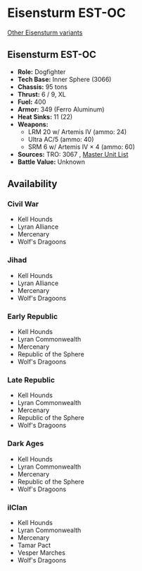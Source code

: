 # Eisensturm EST-OC 

[Other Eisensturm variants](../eisensturm.md) 

## Eisensturm EST-OC 

- **Role:** Dogfighter 
- **Tech Base:** Inner Sphere (3066) 
- **Chassis:** 95 tons 
- **Thrust:** 6 / 9, XL 
- **Fuel:** 400 
- **Armor:** 349 (Ferro Aluminum) 
- **Heat Sinks:** 11 (22) 
- **Weapons:** 
  - LRM 20 w/ Artemis IV (ammo: 24) 
  - Ultra AC/5 (ammo: 40) 
  - SRM 6 w/ Artemis IV × 4 (ammo: 60) 
- **Sources:** TRO: 3067 , [Master Unit List](http://masterunitlist.info/Unit/Details/4118) 
- **Battle Value:** Unknown 

## Availability 

### Civil War 

- Kell Hounds 
- Lyran Alliance 
- Mercenary 
- Wolf's Dragoons 

### Jihad 

- Kell Hounds 
- Lyran Alliance 
- Mercenary 
- Wolf's Dragoons 

### Early Republic 

- Kell Hounds 
- Lyran Commonwealth 
- Mercenary 
- Republic of the Sphere 
- Wolf's Dragoons 

### Late Republic 

- Kell Hounds 
- Lyran Commonwealth 
- Mercenary 
- Republic of the Sphere 
- Wolf's Dragoons 

### Dark Ages 

- Kell Hounds 
- Lyran Commonwealth 
- Mercenary 
- Republic of the Sphere 
- Wolf's Dragoons 

### ilClan 

- Kell Hounds 
- Lyran Commonwealth 
- Mercenary 
- Tamar Pact 
- Vesper Marches 
- Wolf's Dragoons 

